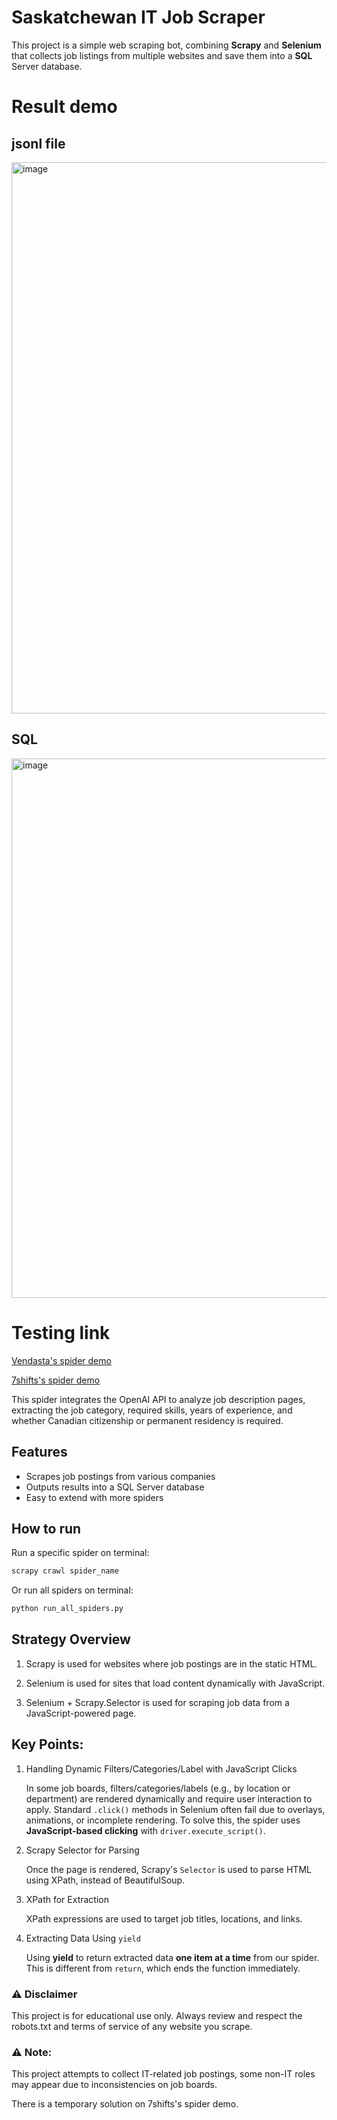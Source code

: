 # Saskatchewan IT Job Scraper

This project is a simple web scraping bot, combining **Scrapy** and **Selenium** that collects job listings from multiple websites and save them into a **SQL** Server database.

# Result demo
## jsonl file
<img width="1603" height="882" alt="image" src="https://github.com/user-attachments/assets/fb98b0c2-b4d8-4658-821b-ab27030bd655" />

## SQL
<img width="1427" height="863" alt="image" src="https://github.com/user-attachments/assets/07f8ccb6-e117-4bcb-b14c-3dd88eb56bb8" />

# Testing link
[Vendasta's spider demo](https://colab.research.google.com/drive/1uemPB5HmvLIzSF3dtpm_e4jCEPshVXqF?usp=sharing)

[7shifts's spider demo](https://colab.research.google.com/drive/1vZ4cIvEO-kjCf9qIlYFloHHh3evQ5RI7#scrollTo=xLYaMbypM3kD)

This spider integrates the OpenAI API to analyze job description pages, extracting the job category, required skills, years of experience, and whether Canadian citizenship or permanent residency is required.


## Features
- Scrapes job postings from various companies
- Outputs results into a SQL Server database
- Easy to extend with more spiders

## How to run
Run a specific spider on terminal:
```bash
scrapy crawl spider_name
```
Or run all spiders on terminal:
```bash
python run_all_spiders.py
```

## Strategy Overview

1. Scrapy is used for websites where job postings are in the static HTML.

2. Selenium is used for sites that load content dynamically with JavaScript.

3. Selenium + Scrapy.Selector is used for scraping job data from a JavaScript-powered page.

## Key Points:

1. Handling Dynamic Filters/Categories/Label with JavaScript Clicks
   
    In some job boards, filters/categories/labels (e.g., by location or department) are rendered dynamically and require user interaction to apply. Standard `.click()` methods in Selenium often fail due to overlays, animations, or incomplete rendering. To solve this, the spider uses **JavaScript-based clicking** with `driver.execute_script()`.

2. Scrapy Selector for Parsing
   
    Once the page is rendered, Scrapy's `Selector` is used to parse HTML using XPath, instead of BeautifulSoup.

3. XPath for Extraction
   
    XPath expressions are used to target job titles, locations, and links.

4. Extracting Data Using `yield`
   
    Using **yield** to return extracted data **one item at a time** from our spider. This is different from `return`, which ends the function immediately.

### ⚠️ **Disclaimer**
This project is for educational use only. 
Always review and respect the robots.txt and terms of service of any website you scrape.

### ⚠️ **Note:** 
This project attempts to collect IT-related job postings, some non-IT roles may appear due to inconsistencies on job boards.

There is a temporary solution on 7shifts's spider demo.
